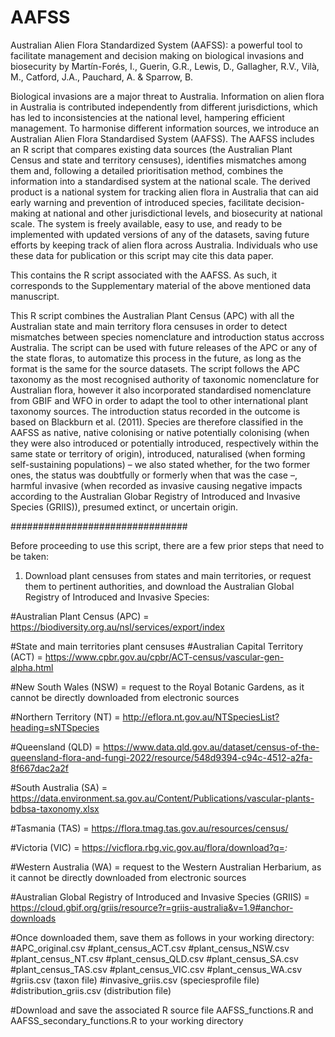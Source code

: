 # AAFSS
Australian Alien Flora Standardized System (AAFSS): a powerful tool to facilitate management and decision making on biological invasions and biosecurity
by Martín-Forés, I., Guerin, G.R., Lewis, D., Gallagher, R.V., Vilà, M., Catford, J.A., Pauchard, A. & Sparrow, B.

Biological invasions are a major threat to Australia. Information on alien flora in Australia is contributed independently from different jurisdictions, which has led to inconsistencies at the national level, hampering efficient management. To harmonise different information sources, we introduce an Australian Alien Flora Standardised System (AAFSS). The AAFSS includes an R script that compares existing data sources (the Australian Plant Census and state and territory censuses), identifies mismatches among them and, following a detailed prioritisation method, combines the information into a standardised system at the national scale. The derived product is a national system for tracking alien flora in Australia that can aid early warning and prevention of introduced species, facilitate decision-making at national and other jurisdictional levels, and biosecurity at national scale. The system is freely available, easy to use, and ready to be implemented with updated versions of any of the datasets, saving future efforts by keeping track of alien flora across Australia. Individuals who use these data for publication or this script may cite this data paper.

This contains the R script associated with the AAFSS. As such, it corresponds to the Supplementary material of the above mentioned data manuscript. 

This R script combines the Australian Plant Census (APC) with all the Australian state and main territory flora censuses in order to detect mismatches between species nomenclature and introduction status accross Australia. 
The script can be used with future releases of the APC or any of the state floras, to automatize this process in the future, as long as the format is the same for the source datasets. 
The script follows the APC taxonomy as the most recognised authority of taxonomic nomenclature for Australian flora, however it also incorporated standardised nomenclature from GBIF and WFO in order to adapt the tool to other international plant taxonomy sources. 
The introduction status recorded in the outcome is based on Blackburn et al. (2011). Species are therefore classified in the AAFSS as native, native colonising or native potentially colonising (when they were also introduced or potentially introduced, respectively within the same state or territory of origin), introduced, naturalised (when forming self-sustaining populations) – we also stated whether, for the two former ones, the status was doubtfully or formerly when that was the case –, harmful invasive (when recorded as invasive causing negative impacts according to the Australian Globar Registry of Introduced and Invasive Species (GRIIS)), presumed extinct, or uncertain origin. 

################################

Before proceeding to use this script, there are a few prior steps that need to be taken:

1. Download plant censuses from states and main territories, or request them to pertinent authorities, and download the Australian Global Registry of Introduced and Invasive Species:
   
#Australian Plant Census (APC) = https://biodiversity.org.au/nsl/services/export/index

#State and main territories plant censuses
#Australian Capital Territory (ACT) = https://www.cpbr.gov.au/cpbr/ACT-census/vascular-gen-alpha.html

#New South Wales (NSW) = request to the Royal Botanic Gardens, as it cannot be directly downloaded from electronic sources

#Northern Territory (NT) = http://eflora.nt.gov.au/NTSpeciesList?heading=sNTSpecies

#Queensland (QLD) = https://www.data.qld.gov.au/dataset/census-of-the-queensland-flora-and-fungi-2022/resource/548d9394-c94c-4512-a2fa-8f667dac2a2f

#South Australia (SA) = https://data.environment.sa.gov.au/Content/Publications/vascular-plants-bdbsa-taxonomy.xlsx

#Tasmania (TAS) = https://flora.tmag.tas.gov.au/resources/census/

#Victoria (VIC) = https://vicflora.rbg.vic.gov.au/flora/download?q=*:*

#Western Australia (WA) = request to the Western Australian Herbarium, as it cannot be directly downloaded from electronic sources


#Australian Global Registry of Introduced and Invasive Species (GRIIS) = https://cloud.gbif.org/griis/resource?r=griis-australia&v=1.9#anchor-downloads

#Once downloaded them, save them as follows in your working directory:
#APC_original.csv
#plant_census_ACT.csv
#plant_census_NSW.csv
#plant_census_NT.csv
#plant_census_QLD.csv
#plant_census_SA.csv
#plant_census_TAS.csv
#plant_census_VIC.csv
#plant_census_WA.csv
#griis.csv (taxon file)
#invasive_griis.csv (speciesprofile file)
#distribution_griis.csv (distribution file)

#Download and save the associated R source file AAFSS_functions.R and AAFSS_secondary_functions.R to your working directory


